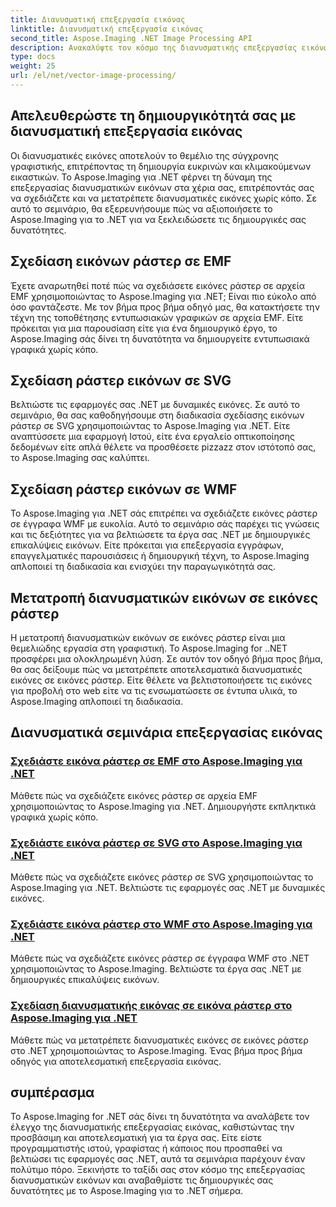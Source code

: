```yaml
---
title: Διανυσματική επεξεργασία εικόνας
linktitle: Διανυσματική επεξεργασία εικόνας
second_title: Aspose.Imaging .NET Image Processing API
description: Ανακαλύψτε τον κόσμο της διανυσματικής επεξεργασίας εικόνων με το Aspose.Imaging για .NET. Μάθετε να σχεδιάζετε και να μετατρέπετε διανυσματικές εικόνες με ευκολία. Βελτιώστε τα έργα σας .NET σήμερα!
type: docs
weight: 25
url: /el/net/vector-image-processing/
---
```


## Απελευθερώστε τη δημιουργικότητά σας με διανυσματική επεξεργασία εικόνας

Οι διανυσματικές εικόνες αποτελούν το θεμέλιο της σύγχρονης γραφιστικής, επιτρέποντας τη δημιουργία ευκρινών και κλιμακούμενων εικαστικών. Το Aspose.Imaging για .NET φέρνει τη δύναμη της επεξεργασίας διανυσματικών εικόνων στα χέρια σας, επιτρέποντάς σας να σχεδιάζετε και να μετατρέπετε διανυσματικές εικόνες χωρίς κόπο. Σε αυτό το σεμινάριο, θα εξερευνήσουμε πώς να αξιοποιήσετε το Aspose.Imaging για το .NET για να ξεκλειδώσετε τις δημιουργικές σας δυνατότητες.

## Σχεδίαση εικόνων ράστερ σε EMF

Έχετε αναρωτηθεί ποτέ πώς να σχεδιάσετε εικόνες ράστερ σε αρχεία EMF χρησιμοποιώντας το Aspose.Imaging για .NET; Είναι πιο εύκολο από όσο φαντάζεστε. Με τον βήμα προς βήμα οδηγό μας, θα κατακτήσετε την τέχνη της τοποθέτησης εντυπωσιακών γραφικών σε αρχεία EMF. Είτε πρόκειται για μια παρουσίαση είτε για ένα δημιουργικό έργο, το Aspose.Imaging σάς δίνει τη δυνατότητα να δημιουργείτε εντυπωσιακά γραφικά χωρίς κόπο.

## Σχεδίαση ράστερ εικόνων σε SVG

Βελτιώστε τις εφαρμογές σας .NET με δυναμικές εικόνες. Σε αυτό το σεμινάριο, θα σας καθοδηγήσουμε στη διαδικασία σχεδίασης εικόνων ράστερ σε SVG χρησιμοποιώντας το Aspose.Imaging για .NET. Είτε αναπτύσσετε μια εφαρμογή Ιστού, είτε ένα εργαλείο οπτικοποίησης δεδομένων είτε απλά θέλετε να προσθέσετε pizzazz στον ιστότοπό σας, το Aspose.Imaging σας καλύπτει.

## Σχεδίαση ράστερ εικόνων σε WMF

Το Aspose.Imaging για .NET σάς επιτρέπει να σχεδιάζετε εικόνες ράστερ σε έγγραφα WMF με ευκολία. Αυτό το σεμινάριο σάς παρέχει τις γνώσεις και τις δεξιότητες για να βελτιώσετε τα έργα σας .NET με δημιουργικές επικαλύψεις εικόνων. Είτε πρόκειται για επεξεργασία εγγράφων, επαγγελματικές παρουσιάσεις ή δημιουργική τέχνη, το Aspose.Imaging απλοποιεί τη διαδικασία και ενισχύει την παραγωγικότητά σας.

## Μετατροπή διανυσματικών εικόνων σε εικόνες ράστερ

Η μετατροπή διανυσματικών εικόνων σε εικόνες ράστερ είναι μια θεμελιώδης εργασία στη γραφιστική. Το Aspose.Imaging for ..NET προσφέρει μια ολοκληρωμένη λύση. Σε αυτόν τον οδηγό βήμα προς βήμα, θα σας δείξουμε πώς να μετατρέπετε αποτελεσματικά διανυσματικές εικόνες σε εικόνες ράστερ. Είτε θέλετε να βελτιστοποιήσετε τις εικόνες για προβολή στο web είτε να τις ενσωματώσετε σε έντυπα υλικά, το Aspose.Imaging απλοποιεί τη διαδικασία.

## Διανυσματικά σεμινάρια επεξεργασίας εικόνας
### [Σχεδιάστε εικόνα ράστερ σε EMF στο Aspose.Imaging για .NET](./draw-raster-image-on-emf/)
Μάθετε πώς να σχεδιάζετε εικόνες ράστερ σε αρχεία EMF χρησιμοποιώντας το Aspose.Imaging για .NET. Δημιουργήστε εκπληκτικά γραφικά χωρίς κόπο.
### [Σχεδιάστε εικόνα ράστερ σε SVG στο Aspose.Imaging για .NET](./draw-raster-image-on-svg/)
Μάθετε πώς να σχεδιάζετε εικόνες ράστερ σε SVG χρησιμοποιώντας το Aspose.Imaging για .NET. Βελτιώστε τις εφαρμογές σας .NET με δυναμικές εικόνες.
### [Σχεδιάστε εικόνα ράστερ στο WMF στο Aspose.Imaging για .NET](./draw-raster-image-on-wmf/)
Μάθετε πώς να σχεδιάζετε εικόνες ράστερ σε έγγραφα WMF στο .NET χρησιμοποιώντας το Aspose.Imaging. Βελτιώστε τα έργα σας .NET με δημιουργικές επικαλύψεις εικόνων.
### [Σχεδίαση διανυσματικής εικόνας σε εικόνα ράστερ στο Aspose.Imaging για .NET](./draw-vector-image-to-raster-image/)
Μάθετε πώς να μετατρέπετε διανυσματικές εικόνες σε εικόνες ράστερ στο .NET χρησιμοποιώντας το Aspose.Imaging. Ένας βήμα προς βήμα οδηγός για αποτελεσματική επεξεργασία εικόνας.

## συμπέρασμα

Το Aspose.Imaging for .NET σάς δίνει τη δυνατότητα να αναλάβετε τον έλεγχο της διανυσματικής επεξεργασίας εικόνας, καθιστώντας την προσβάσιμη και αποτελεσματική για τα έργα σας. Είτε είστε προγραμματιστής ιστού, γραφίστας ή κάποιος που προσπαθεί να βελτιώσει τις εφαρμογές σας .NET, αυτά τα σεμινάρια παρέχουν έναν πολύτιμο πόρο. Ξεκινήστε το ταξίδι σας στον κόσμο της επεξεργασίας διανυσματικών εικόνων και αναβαθμίστε τις δημιουργικές σας δυνατότητες με το Aspose.Imaging για το .NET σήμερα.
